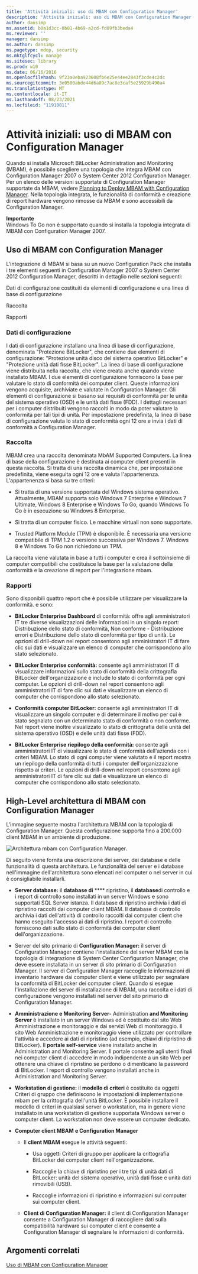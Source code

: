 ```yaml
---
title: 'Attività iniziali: uso di MBAM con Configuration Manager'
description: 'Attività iniziali: uso di MBAM con Configuration Manager'
author: dansimp
ms.assetid: b0a1d3cc-0b01-4b69-a2cd-fd09fb3beda4
ms.reviewer: ''
manager: dansimp
ms.author: dansimp
ms.pagetype: mdop, security
ms.mktglfcycl: manage
ms.sitesec: library
ms.prod: w10
ms.date: 06/16/2016
ms.openlocfilehash: 9f23a0eba923608fb6e25e44ee2843f3cde4c2dc
ms.sourcegitcommit: 3e0500abde44d6a09c7ac8e3caf5e25929b490a4
ms.translationtype: MT
ms.contentlocale: it-IT
ms.lasthandoff: 08/23/2021
ms.locfileid: "11910811"
---
```

# <a name="getting-started---using-mbam-with-configuration-manager"></a>Attività iniziali: uso di MBAM con Configuration Manager


Quando si installa Microsoft BitLocker Administration and Monitoring (MBAM), è possibile scegliere una topologia che integra MBAM con Configuration Manager 2007 o System Center 2012 Configuration Manager. Per un elenco delle versioni supportate di Configuration Manager supportate da MBAM, vedere [Planning to Deploy MBAM with Configuration Manager](planning-to-deploy-mbam-with-configuration-manager-2.md). Nella topologia integrata, le funzionalità di conformità e creazione di report hardware vengono rimosse da MBAM e sono accessibili da Configuration Manager.

**Importante**  
Windows To Go non è supportato quando si installa la topologia integrata di MBAM con Configuration Manager 2007.

 

## <a name="using-mbam-with-configuration-manager"></a>Uso di MBAM con Configuration Manager


L'integrazione di MBAM si basa su un nuovo Configuration Pack che installa i tre elementi seguenti in Configuration Manager 2007 o System Center 2012 Configuration Manager, descritti in dettaglio nelle sezioni seguenti:

Dati di configurazione costituiti da elementi di configurazione e una linea di base di configurazione

Raccolta

Rapporti

### <a name="configuration-data"></a>Dati di configurazione

I dati di configurazione installano una linea di base di configurazione, denominata "Protezione BitLocker", che contiene due elementi di configurazione: "Protezione unità disco del sistema operativo BitLocker" e "Protezione unità dati fisse BitLocker". La linea di base di configurazione viene distribuita nella raccolta, che viene creata anche quando viene installato MBAM. I due elementi di configurazione forniscono la base per valutare lo stato di conformità dei computer client. Queste informazioni vengono acquisite, archiviate e valutate in Configuration Manager. Gli elementi di configurazione si basano sui requisiti di conformità per le unità del sistema operativo (OSD) e le unità dati fisse (FDD). I dettagli necessari per i computer distribuiti vengono raccolti in modo da poter valutare la conformità per tali tipi di unità. Per impostazione predefinita, la linea di base di configurazione valuta lo stato di conformità ogni 12 ore e invia i dati di conformità a Configuration Manager.

### <a name="collection"></a>Raccolta

MBAM crea una raccolta denominata MbAM Supported Computers. La linea di base della configurazione è destinata ai computer client presenti in questa raccolta. Si tratta di una raccolta dinamica che, per impostazione predefinita, viene eseguita ogni 12 ore e valuta l'appartenenza. L'appartenenza si basa su tre criteri:

-   Si tratta di una versione supportata del Windows sistema operativo. Attualmente, MBAM supporta solo Windows 7 Enterprise e Windows 7 Ultimate, Windows 8 Enterprise e Windows To Go, quando Windows To Go è in esecuzione su Windows 8 Enterprise.

-   Si tratta di un computer fisico. Le macchine virtuali non sono supportate.

-   Trusted Platform Module (TPM) è disponibile. È necessaria una versione compatibile di TPM 1.2 o versione successiva per Windows 7. Windows 8 e Windows To Go non richiedono un TPM.

La raccolta viene valutata in base a tutti i computer e crea il sottoinsieme di computer compatibili che costituisce la base per la valutazione della conformità e la creazione di report per l'integrazione mbam.

### <a name="reports"></a>Rapporti

Sono disponibili quattro report che è possibile utilizzare per visualizzare la conformità. e sono:

-   **BitLocker Enterprise Dashboard** di conformità: offre agli amministratori IT tre diverse visualizzazioni delle informazioni in un singolo report: Distribuzione dello stato di conformità, Non conforme - Distribuzione errori e Distribuzione dello stato di conformità per tipo di unità. Le opzioni di drill-down nel report consentono agli amministratori IT di fare clic sui dati e visualizzare un elenco di computer che corrispondono allo stato selezionato.

-   **BitLocker Enterprise conformità:** consente agli amministratori IT di visualizzare informazioni sullo stato di conformità della crittografia BitLocker dell'organizzazione e include lo stato di conformità per ogni computer. Le opzioni di drill-down nel report consentono agli amministratori IT di fare clic sui dati e visualizzare un elenco di computer che corrispondono allo stato selezionato.

-   **Conformità computer BitLocker:** consente agli amministratori IT di visualizzare un singolo computer e di determinare il motivo per cui è stato segnalato con un determinato stato di conformità o non conforme. Nel report viene inoltre visualizzato lo stato di crittografia delle unità del sistema operativo (OSD) e delle unità dati fisse (FDD).

-   **BitLocker Enterprise riepilogo della conformità:** consente agli amministratori IT di visualizzare lo stato di conformità dell'azienda con i criteri MBAM. Lo stato di ogni computer viene valutato e il report mostra un riepilogo della conformità di tutti i computer dell'organizzazione rispetto ai criteri. Le opzioni di drill-down nel report consentono agli amministratori IT di fare clic sui dati e visualizzare un elenco di computer che corrispondono allo stato selezionato.

## <a name="high-level-architecture-of-mbam-with-configuration-manager"></a>High-Level architettura di MBAM con Configuration Manager


L'immagine seguente mostra l'architettura MBAM con la topologia di Configuration Manager. Questa configurazione supporta fino a 200.000 client MBAM in un ambiente di produzione.

![Architettura mbam con Configuration Manager.](images/mbam2-cmserver.gif)

Di seguito viene fornita una descrizione dei server, dei database e delle funzionalità di questa architettura. Le funzionalità del server e i database nell'immagine dell'architettura sono elencati nel computer o nel server in cui è consigliabile installarli.

-   **Server database:** il **database di** **** ripristino, il **database**di controllo e i report di controllo sono installati in un server Windows e sono supportati SQL Server istanza. Il database di ripristino archivia i dati di ripristino raccolti dai computer client MBAM. Il database di controllo archivia i dati dell'attività di controllo raccolti dai computer client che hanno eseguito l'accesso ai dati di ripristino. I report di controllo forniscono dati sullo stato di conformità dei computer client dell'organizzazione.

-   Server del sito primario di **Configuration Manager:** il server di Configuration Manager contiene l'installazione del server MBAM con la topologia di integrazione di System Center Configuration Manager, che deve essere installata in un server di sito primario di Configuration Manager. Il server di Configuration Manager raccoglie le informazioni di inventario hardware dai computer client e viene utilizzato per segnalare la conformità di BitLocker dei computer client. Quando si esegue l'installazione del server di installazione di MBAM, una raccolta e i dati di configurazione vengono installati nel server del sito primario di Configuration Manager.

-   **Amministrazione e Monitoring Server-** Administration **and Monitoring Server** è installato in un server Windows ed è costituito dal sito Web Amministrazione e monitoraggio e dai servizi Web di monitoraggio. Il sito Web Amministrazione e monitoraggio viene utilizzato per controllare l'attività e accedere ai dati di ripristino (ad esempio, chiavi di ripristino di BitLocker). Il **portale self-service** viene installato anche in Administration and Monitoring Server. Il portale consente agli utenti finali nei computer client di accedere in modo indipendente a un sito Web per ottenere una chiave di ripristino se perdono o dimenticano la password di BitLocker. I report di controllo vengono installati anche in Administration and Monitoring Server.

-   **Workstation di gestione:** il **modello di criteri** è costituito da oggetti Criteri di gruppo che definiscono le impostazioni di implementazione mbam per la crittografia dell'unità BitLocker. È possibile installare il modello di criteri in qualsiasi server o workstation, ma in genere viene installato in una workstation di gestione supportata Windows server o computer client. La workstation non deve essere un computer dedicato.

-   **Computer client MBAM** **e Configuration Manager**

    -   Il **client MBAM** esegue le attività seguenti:

        -   Usa oggetti Criteri di gruppo per applicare la crittografia BitLocker dei computer client nell'organizzazione.

        -   Raccoglie la chiave di ripristino per i tre tipi di unità dati di BitLocker: unità del sistema operativo, unità dati fisse e unità dati rimovibili (USB).

        -   Raccoglie informazioni di ripristino e informazioni sul computer sui computer client.

    -   **Client di Configuration Manager:** il client di Configuration Manager consente a Configuration Manager di raccogliere dati sulla compatibilità hardware sui computer client e consente a Configuration Manager di segnalare le informazioni di conformità.

## <a name="related-topics"></a>Argomenti correlati


[Uso di MBAM con Configuration Manager](using-mbam-with-configuration-manager.md)

 

 





